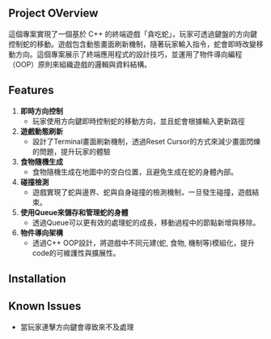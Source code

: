 ## Project OVerview

這個專案實現了一個基於 C++ 的終端遊戲「貪吃蛇」，玩家可透過鍵盤的方向鍵控制蛇的移動。遊戲包含動態畫面刷新機制，隨著玩家輸入指令，蛇會即時改變移動方向。這個專案展示了終端應用程式的設計技巧，並運用了物件導向編程（OOP）原則來組織遊戲的邏輯與資料結構。

## Features
1. **即時方向控制**
    - 玩家使用方向鍵即時控制蛇的移動方向，並且蛇會根據輸入更新路徑
2. **遊戲動態刷新**
    - 設計了Terminal畫面刷新機制，透過Reset Cursor的方式來減少畫面閃爍的問題，提升玩家的體驗
3. **食物隨機生成**
    - 食物隨機生成在地圖中的空白位置，且避免生成在蛇的身體內部。
4. **碰撞檢測**
    - 遊戲實現了蛇與邊界、蛇與自身碰撞的檢測機制，一旦發生碰撞，遊戲結束。
5.  **使用Queue來儲存和管理蛇的身體**
    - 透過Queue可以更有效的處理蛇的成長，移動過程中的節點新增與移除。
6. **物件導向架構**
    - 透過C++ OOP設計，將遊戲中不同元建(蛇, 食物, 機制等)模組化，提升code的可維護性與擴展性。


## Installation

## Known Issues
- 當玩家連擊方向鍵會導致來不及處理
